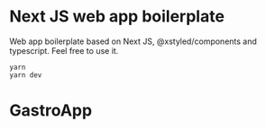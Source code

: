 # Next JS web app boilerplate
Web app boilerplate based on Next JS, @xstyled/components and typescript.
Feel free to use it.

```
yarn
yarn dev
```
# GastroApp
